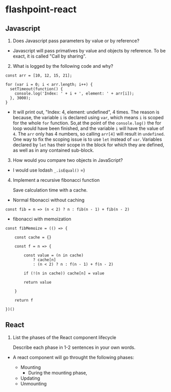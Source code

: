 # flashpoint-react

## Javascript
1.  Does Javascript pass parameters by value or by reference?

- Javascript will pass primatives by value and objects by reference.  To be exact, it is called "Call by sharing". 

2.  What is logged by the following code and why?
```
const arr = [10, 12, 15, 21];

for (var i = 0; i < arr.length; i++) {
  setTimeout(function() {
    console.log('Index: ' + i + ', element: ' + arr[i]);
  }, 3000);
}
```

- It will print out, "Index: 4, element: undefined", 4 times.  The reason is because, the variable `i` is declared using `var`, which means `i` is scoped for the whole `for` function.  So,at the point of the `console.log()` the for loop would have been finished, and the variable `i` will have the value of `4`.  The `arr` only has 4 numbers, so calling `arr[4]` will result in `undefined`. One way to fix the scoping issue is to use `let` instead of `var`.  Variables declared by `let` has their scope in the block for which they are defined, as well as in any contained sub-block.

3. How would you compare two objects in JavaScript?

- I would use lodash `_.isEqual()` =)
  
4.  Implement a recursive fibonacci function

    Save calculation time with a cache.

- Normal fibonacci without caching
```
const fib = n => (n < 2) ? n : fib(n - 1) + fib(n - 2)
```

- fibonacci with memoization
```
const fibMemoize = (() => {
    
    const cache = {}
    
    const f = n => {
        
        const value = (n in cache)
            ? cache[n]
            : (n < 2) ? n : f(n - 1) + f(n - 2)
        
        if (!(n in cache)) cache[n] = value
        
        return value
        
    }
    
    return f
    
})()
```

## React

1.  List the phases of the React component lifecycle
    
    Describe each phase in 1-2 sentences in your own words.

- A react component will go throught the following phases:
  
    - Mounting
      - During the mounting phase, 
    - Updating
    - Unmounting